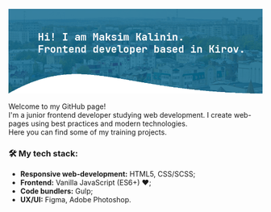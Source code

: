 <p align="center">
  <img src="https://github.com/kalininmax/kalininmax/blob/main/profile-cover.png" alt="Hi! I am Maksim Kalinin. Frontend developer based in Kirov."/>
</p>

<p>
  Welcome to my GitHub page!<br>
  I'm a junior frontend developer studying web development.
  I create web-pages using best practices and modern technologies.<br>
  Here you can find some of my training projects.
</p>

### 🛠 My tech stack:

- **Responsive web-development:** HTML5, CSS/SCSS;
- **Frontend:** Vanilla JavaScript (ES6+) ❤️;
- **Code bundlers:** Gulp;
- **UX/UI:** Figma, Adobe Photoshop.

<!--
**kalininmax/kalininmax** is a ✨ _special_ ✨ repository because its `README.md` (this file) appears on your GitHub profile.

Here are some ideas to get you started:

- 🔭 I’m currently working on ...
- 🌱 I’m currently learning ...
- 👯 I’m looking to collaborate on ...
- 🤔 I’m looking for help with ...
- 💬 Ask me about ...
- 📫 How to reach me: ...
- 😄 Pronouns: ...
- ⚡ Fun fact: ...
-->

